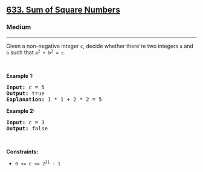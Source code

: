 <h2><a href="https://leetcode.com/problems/sum-of-square-numbers/">633. Sum of Square Numbers</a></h2><h3>Medium</h3><hr><div speechify-initial-font-family="-apple-system, BlinkMacSystemFont, &quot;Segoe UI&quot;, &quot;PingFang SC&quot;, &quot;Hiragino Sans GB&quot;, &quot;Microsoft YaHei&quot;, &quot;Helvetica Neue&quot;, Helvetica, Arial, sans-serif, &quot;Apple Color Emoji&quot;, &quot;Segoe UI Emoji&quot;, &quot;Segoe UI Symbol&quot;" speechify-initial-font-size="14px"><p speechify-initial-font-family="-apple-system, BlinkMacSystemFont, &quot;Segoe UI&quot;, &quot;PingFang SC&quot;, &quot;Hiragino Sans GB&quot;, &quot;Microsoft YaHei&quot;, &quot;Helvetica Neue&quot;, Helvetica, Arial, sans-serif, &quot;Apple Color Emoji&quot;, &quot;Segoe UI Emoji&quot;, &quot;Segoe UI Symbol&quot;" speechify-initial-font-size="14px">Given a non-negative integer <code speechify-initial-font-family="monospace" speechify-initial-font-size="13px">c</code>, decide whether there're two integers <code speechify-initial-font-family="monospace" speechify-initial-font-size="13px">a</code> and <code speechify-initial-font-family="monospace" speechify-initial-font-size="13px">b</code> such that <code speechify-initial-font-family="monospace" speechify-initial-font-size="13px">a<sup speechify-initial-font-family="monospace" speechify-initial-font-size="9.75px">2</sup> + b<sup speechify-initial-font-family="monospace" speechify-initial-font-size="9.75px">2</sup> = c</code>.</p>

<p speechify-initial-font-family="-apple-system, BlinkMacSystemFont, &quot;Segoe UI&quot;, &quot;PingFang SC&quot;, &quot;Hiragino Sans GB&quot;, &quot;Microsoft YaHei&quot;, &quot;Helvetica Neue&quot;, Helvetica, Arial, sans-serif, &quot;Apple Color Emoji&quot;, &quot;Segoe UI Emoji&quot;, &quot;Segoe UI Symbol&quot;" speechify-initial-font-size="14px">&nbsp;</p>
<p speechify-initial-font-family="-apple-system, BlinkMacSystemFont, &quot;Segoe UI&quot;, &quot;PingFang SC&quot;, &quot;Hiragino Sans GB&quot;, &quot;Microsoft YaHei&quot;, &quot;Helvetica Neue&quot;, Helvetica, Arial, sans-serif, &quot;Apple Color Emoji&quot;, &quot;Segoe UI Emoji&quot;, &quot;Segoe UI Symbol&quot;" speechify-initial-font-size="14px"><strong class="example" speechify-initial-font-family="-apple-system, BlinkMacSystemFont, &quot;Segoe UI&quot;, &quot;PingFang SC&quot;, &quot;Hiragino Sans GB&quot;, &quot;Microsoft YaHei&quot;, &quot;Helvetica Neue&quot;, Helvetica, Arial, sans-serif, &quot;Apple Color Emoji&quot;, &quot;Segoe UI Emoji&quot;, &quot;Segoe UI Symbol&quot;" speechify-initial-font-size="14px">Example 1:</strong></p>

<pre speechify-initial-font-family="SFMono-Regular, Consolas, &quot;Liberation Mono&quot;, Menlo, Courier, monospace" speechify-initial-font-size="13px" style="position: relative;"><strong speechify-initial-font-family="SFMono-Regular, Consolas, &quot;Liberation Mono&quot;, Menlo, Courier, monospace" speechify-initial-font-size="13px">Input:</strong> c = 5
<strong speechify-initial-font-family="SFMono-Regular, Consolas, &quot;Liberation Mono&quot;, Menlo, Courier, monospace" speechify-initial-font-size="13px">Output:</strong> true
<strong speechify-initial-font-family="SFMono-Regular, Consolas, &quot;Liberation Mono&quot;, Menlo, Courier, monospace" speechify-initial-font-size="13px">Explanation:</strong> 1 * 1 + 2 * 2 = 5
<div class="open_grepper_editor" title="Edit &amp; Save To Grepper"></div></pre>

<p speechify-initial-font-family="-apple-system, BlinkMacSystemFont, &quot;Segoe UI&quot;, &quot;PingFang SC&quot;, &quot;Hiragino Sans GB&quot;, &quot;Microsoft YaHei&quot;, &quot;Helvetica Neue&quot;, Helvetica, Arial, sans-serif, &quot;Apple Color Emoji&quot;, &quot;Segoe UI Emoji&quot;, &quot;Segoe UI Symbol&quot;" speechify-initial-font-size="14px"><strong class="example" speechify-initial-font-family="-apple-system, BlinkMacSystemFont, &quot;Segoe UI&quot;, &quot;PingFang SC&quot;, &quot;Hiragino Sans GB&quot;, &quot;Microsoft YaHei&quot;, &quot;Helvetica Neue&quot;, Helvetica, Arial, sans-serif, &quot;Apple Color Emoji&quot;, &quot;Segoe UI Emoji&quot;, &quot;Segoe UI Symbol&quot;" speechify-initial-font-size="14px">Example 2:</strong></p>

<pre speechify-initial-font-family="SFMono-Regular, Consolas, &quot;Liberation Mono&quot;, Menlo, Courier, monospace" speechify-initial-font-size="13px" style="position: relative;"><strong speechify-initial-font-family="SFMono-Regular, Consolas, &quot;Liberation Mono&quot;, Menlo, Courier, monospace" speechify-initial-font-size="13px">Input:</strong> c = 3
<strong speechify-initial-font-family="SFMono-Regular, Consolas, &quot;Liberation Mono&quot;, Menlo, Courier, monospace" speechify-initial-font-size="13px">Output:</strong> false
<div class="open_grepper_editor" title="Edit &amp; Save To Grepper"></div></pre>

<p speechify-initial-font-family="-apple-system, BlinkMacSystemFont, &quot;Segoe UI&quot;, &quot;PingFang SC&quot;, &quot;Hiragino Sans GB&quot;, &quot;Microsoft YaHei&quot;, &quot;Helvetica Neue&quot;, Helvetica, Arial, sans-serif, &quot;Apple Color Emoji&quot;, &quot;Segoe UI Emoji&quot;, &quot;Segoe UI Symbol&quot;" speechify-initial-font-size="14px">&nbsp;</p>
<p speechify-initial-font-family="-apple-system, BlinkMacSystemFont, &quot;Segoe UI&quot;, &quot;PingFang SC&quot;, &quot;Hiragino Sans GB&quot;, &quot;Microsoft YaHei&quot;, &quot;Helvetica Neue&quot;, Helvetica, Arial, sans-serif, &quot;Apple Color Emoji&quot;, &quot;Segoe UI Emoji&quot;, &quot;Segoe UI Symbol&quot;" speechify-initial-font-size="14px"><strong speechify-initial-font-family="-apple-system, BlinkMacSystemFont, &quot;Segoe UI&quot;, &quot;PingFang SC&quot;, &quot;Hiragino Sans GB&quot;, &quot;Microsoft YaHei&quot;, &quot;Helvetica Neue&quot;, Helvetica, Arial, sans-serif, &quot;Apple Color Emoji&quot;, &quot;Segoe UI Emoji&quot;, &quot;Segoe UI Symbol&quot;" speechify-initial-font-size="14px">Constraints:</strong></p>

<ul speechify-initial-font-family="-apple-system, BlinkMacSystemFont, &quot;Segoe UI&quot;, &quot;PingFang SC&quot;, &quot;Hiragino Sans GB&quot;, &quot;Microsoft YaHei&quot;, &quot;Helvetica Neue&quot;, Helvetica, Arial, sans-serif, &quot;Apple Color Emoji&quot;, &quot;Segoe UI Emoji&quot;, &quot;Segoe UI Symbol&quot;" speechify-initial-font-size="14px">
	<li speechify-initial-font-family="-apple-system, BlinkMacSystemFont, &quot;Segoe UI&quot;, &quot;PingFang SC&quot;, &quot;Hiragino Sans GB&quot;, &quot;Microsoft YaHei&quot;, &quot;Helvetica Neue&quot;, Helvetica, Arial, sans-serif, &quot;Apple Color Emoji&quot;, &quot;Segoe UI Emoji&quot;, &quot;Segoe UI Symbol&quot;" speechify-initial-font-size="14px"><code speechify-initial-font-family="monospace" speechify-initial-font-size="13px">0 &lt;= c &lt;= 2<sup speechify-initial-font-family="monospace" speechify-initial-font-size="9.75px">31</sup> - 1</code></li>
</ul>
</div>